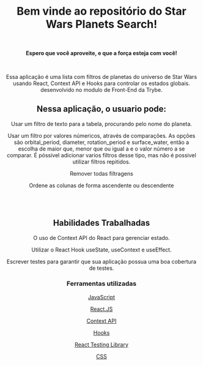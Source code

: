 <div align="center">
   <h1> Bem vinde ao repositório do Star Wars Planets Search!</h1><br>
   <p> <strong> Espero que você aproveite, e que a força esteja com você!</strong></p><br>  
   <p> Essa aplicação é  uma lista com filtros de planetas do universo de Star Wars usando React, Context API e Hooks para controlar os estados globais.
 desenvolvido no modulo de Front-End da Trybe.</p>
  <h2> Nessa aplicação, o usuario pode: </h2>
  <p> Usar um filtro de texto para a tabela, procurando pelo nome do planeta.</p>
   <p> Usar um filtro por valores númericos, através de comparações. As opções são orbital_period, diameter, rotation_period e surface_water, então a escolha de maior que, menor que ou igual a e o valor número a se comparar. É póssivel adicionar varios filtros desse tipo, mas não é possivel utilizar filtros repitidos.</p>
    <p>Remover todas filtragens</p>
    <p> Ordene as colunas de forma ascendente ou descendente</p>
    <br>
 
   </div><br>
   <div align="center">
   <h2>Habilidades Trabalhadas</h2>
   <p>   O uso de Context API do React para gerenciar estado. </p> 
  <p>   Utilizar o React Hook useState, useContext e useEffect. </p> 
  <p>  Escrever testes para garantir que sua aplicação possua uma boa cobertura de testes. </p>  
  </div>
   
<h3  align="center"> Ferramentas utilizadas</h3>
  <p align="center"> <a href="https://www.javascript.com/">JavaScript</a></p>
   <p align="center"> <a href="https://pt-br.reactjs.org/">React.JS</a></p>
    <p align="center"> <a href="https://reactjs.org/docs/context.html">Context API</a></p>
     <p align="center"> <a href="https://reactjs.org/docs/hooks-reference.html#gatsby-focus-wrapper">Hooks</a></p>
     <p align="center"> <a href="https://testing-library.com/docs/react-testing-library/intro/">React Testing Library</a></p>
     <p align="center"> <a href="https://www.w3.org/Style/CSS/#specs">CSS</a></p>
